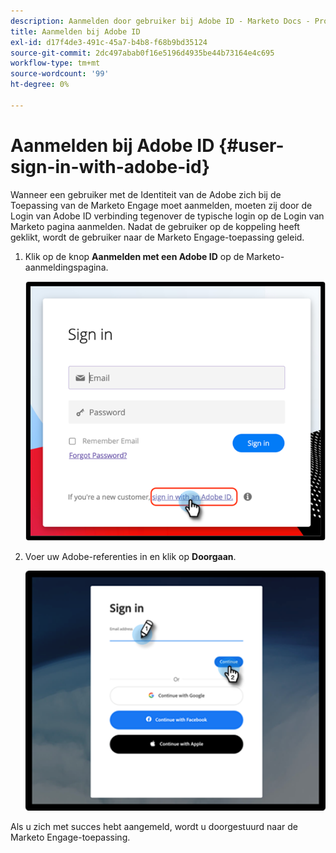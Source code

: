 ```yaml
---
description: Aanmelden door gebruiker bij Adobe ID - Marketo Docs - Productdocumentatie
title: Aanmelden bij Adobe ID
exl-id: d17f4de3-491c-45a7-b4b8-f68b9bd35124
source-git-commit: 2dc497abab0f16e5196d4935be44b73164e4c695
workflow-type: tm+mt
source-wordcount: '99'
ht-degree: 0%

---
```


# Aanmelden bij Adobe ID {#user-sign-in-with-adobe-id}

Wanneer een gebruiker met de Identiteit van de Adobe zich bij de Toepassing van de Marketo Engage moet aanmelden, moeten zij door de Login van Adobe ID verbinding tegenover de typische login op de Login van Marketo pagina aanmelden. Nadat de gebruiker op de koppeling heeft geklikt, wordt de gebruiker naar de Marketo Engage-toepassing geleid.

1. Klik op de knop **Aanmelden met een Adobe ID** op de Marketo-aanmeldingspagina.

   ![](assets/user-sign-in-with-adobe-id-1.png)

1. Voer uw Adobe-referenties in en klik op **Doorgaan**.

   ![](assets/user-sign-in-with-adobe-id-2.png)

Als u zich met succes hebt aangemeld, wordt u doorgestuurd naar de Marketo Engage-toepassing.

